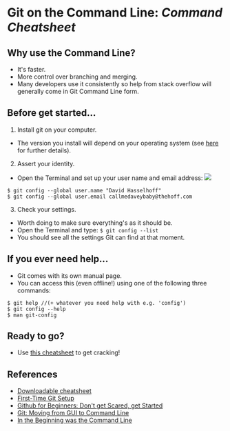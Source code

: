 # Git on the Command Line: *Command Cheatsheet*

## Why use the Command Line?
* It's faster.
* More control over branching and merging.
* Many developers use it consistently so help from stack overflow will generally come in Git Command Line form.

## Before get started...
1. Install git on your computer.
  * The version you install will depend on your operating system (see [here](https://git-scm.com/book/en/v2/Getting-Started-Installing-Git) for further details).
2. Assert your identity.
  * Open the Terminal and set up your user name and email address:
  ![](http://buzzinmediagroup.com/wp-content/uploads/2015/03/david_hasselhoff_artist_aria_210812_640x360-david-hasselhoff-joins-sharknado-3.jpeg)
  ```
  $ git config --global user.name "David Hasselhoff"
  $ git config --global user.email callmedaveybaby@thehoff.com
  ```
3. Check your settings.
  * Worth doing to make sure everything's as it should be.
  * Open the Terminal and type:
  ``
  $ git config --list
  ``
  * You should see all the settings Git can find at that moment.

## If you ever need help...
* Git comes with its own manual page.
* You can access this (even offline!) using one of the following three commands:
````
$ git help //(+ whatever you need help with e.g. 'config')
$ git config --help
$ man git-config
````

## Ready to go?
* Use [this cheatsheet](https://training.github.com/kit/downloads/github-git-cheat-sheet.pdf) to get cracking!

## References
* [Downloadable cheatsheet](https://training.github.com/kit/downloads/github-git-cheat-sheet.pdf)
* [First-Time Git Setup](https://git-scm.com/book/en/v2/Getting-Started-First-Time-Git-Setup)
* [Github for Beginners: Don't get Scared, get Started](http://readwrite.com/2013/09/30/understanding-github-a-journey-for-beginners-part-1)
* [Git: Moving from GUI to Command Line](http://aaronmbushnell.com/git-moving-from-gui-to-command-line/)
* [In the Beginning was
the Command Line](http://www.cryptonomicon.com/beginning.html)
